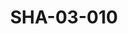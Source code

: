 ---
pid: SHA-03-010
title: SHA-03-010
language: en
collection: Sharhabil Ahmed
original_label: 
rights: Sharhabil Ahmed
location_of_original: Sharhabil Ahmed
photographer_or_studio: 
scanned_from: photograph 10 by 14.5
_date: 1991-1995
location: Khartoum, Khartoum University Publishing House
description: Dancing fans in front of Sharhabil Ahmed's band
additional_notes: 
permission_display: 'yes'
on_server: 'no'
on_website: 'no'
permalink: "/archive/en/sha-03-010.html"
layout: photo-page
---